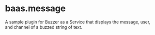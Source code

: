 baas.message
===================

A sample plugin for Buzzer as a Service that displays the message, user, and channel of a buzzed string of text.
